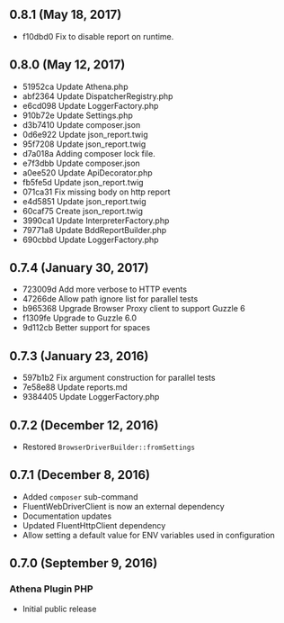 ## 0.8.1 (May 18, 2017)

- f10dbd0 Fix to disable report on runtime.

## 0.8.0 (May 12, 2017)

- 51952ca Update Athena.php
- abf2364 Update DispatcherRegistry.php
- e6cd098 Update LoggerFactory.php
- 910b72e Update Settings.php
- d3b7410 Update composer.json
- 0d6e922 Update json_report.twig
- 95f7208 Update json_report.twig
- d7a018a Adding composer lock file.
- e7f3dbb Update composer.json
- a0ee520 Update ApiDecorator.php
- fb5fe5d Update json_report.twig
- 071ca31 Fix missing body on http report
- e4d5851 Update json_report.twig
- 60caf75 Create json_report.twig
- 3990ca1 Update InterpreterFactory.php
- 79771a8 Update BddReportBuilder.php
- 690cbbd Update LoggerFactory.php

## 0.7.4 (January 30, 2017)

- 723009d Add more verbose to HTTP events
- 47266de Allow path ignore list for parallel tests
- b965368 Upgrade Browser Proxy client to support Guzzle 6
- f1309fe Upgrade to Guzzle 6.0
- 9d112cb Better support for spaces

## 0.7.3 (January 23, 2016)

- 597b1b2 Fix argument construction for parallel tests
- 7e58e88 Update reports.md
- 9384405 Update LoggerFactory.php

## 0.7.2 (December 12, 2016)

- Restored `BrowserDriverBuilder::fromSettings`

## 0.7.1 (December 8, 2016)

- Added `composer` sub-command
- FluentWebDriverClient is now an external dependency
- Documentation updates
- Updated FluentHttpClient dependency
- Allow setting a default value for ENV variables used in configuration

## 0.7.0 (September 9, 2016)

### Athena Plugin PHP

- Initial public release
